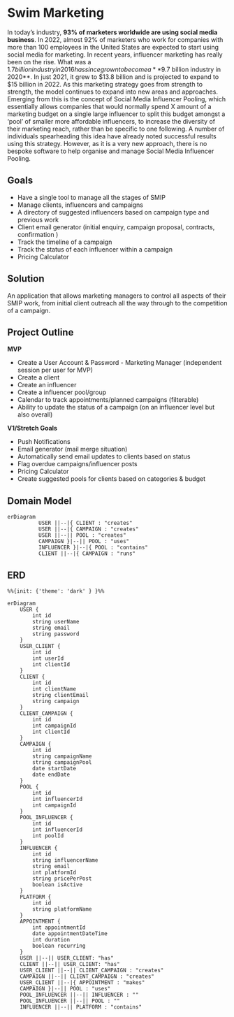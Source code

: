 # Swim Marketing

In today’s industry, **93% of marketers worldwide are using social media business**. In 2022, almost 92% of marketers who work for companies with more than 100 employees in the United States are expected to start using social media for marketing. In recent years, influencer marketing has really been on the rise. What was a $1.7 billion industry in 2016 has since grown to become a **$9.7 billion industry in 2020**. In just 2021, it grew to $13.8 billion and is projected to expand to $15 billion in 2022. As this marketing strategy goes from strength to strength, the model continues to expand into new areas and approaches. Emerging from this is the concept of Social Media Influencer Pooling, which essentially allows companies that would normally spend X amount of a marketing budget on a single large influencer to split this budget amongst a ‘pool’ of smaller more affordable influencers, to increase the diversity of their marketing reach, rather than be specific to one following. A number of individuals spearheading this idea have already noted successful results using this strategy. However, as it is a very new approach, there is no bespoke software to help organise and manage Social Media Influencer Pooling.


## Goals

 - Have a single tool to manage all the stages of SMIP
 - Manage clients, influencers and campaigns
 - A directory of suggested influencers based on campaign type and previous work
 - Client email generator (initial enquiry, campaign proposal, contracts, confirmation )
 - Track the timeline of a campaign
 - Track the status of each influencer within a campaign
 - Pricing Calculator

## Solution

An application that allows marketing managers to control all aspects of their SMIP work, from initial client outreach all the way through to the competition of a campaign.

## Project Outline

**MVP**

-   Create a User Account & Password - Marketing Manager (independent session per user for MVP)
-   Create a client
-   Create an influencer
-   Create a influencer pool/group
-   Calendar to track appointments/planned campaigns (filterable)
-   Ability to update the status of a campaign (on an influencer level but also overall)

**V1/Stretch Goals**

-   Push Notifications
-   Email generator (mail merge situation)
-   Automatically send email updates to clients based on status
-   Flag overdue campaigns/influencer posts
-   Pricing Calculator
-   Create suggested pools for clients based on categories & budget

## Domain Model

``` mermaid
erDiagram
          USER ||--|{ CLIENT : "creates"
          USER ||--|{ CAMPAIGN : "creates"
          USER ||--|| POOL : "creates"
          CAMPAIGN }|--|| POOL : "uses"
          INFLUENCER }|--|{ POOL : "contains"
          CLIENT ||--|{ CAMPAIGN : "runs"
```

## ERD 
``` mermaid
%%{init: {'theme': 'dark' } }%%

erDiagram
    USER {
        int id
        string userName
        string email
        string password
    }
    USER_CLIENT {
        int id
        int userId
        int clientId
    }
    CLIENT {
        int id
        int clientName
        string clientEmail
        string campaign
    }
    CLIENT_CAMPAIGN {
        int id
        int campaignId
        int clientId
    }
    CAMPAIGN {
        int id
        string campaignName
        string campaignPool
        date startDate
        date endDate
    }
    POOL {
        int id
        int influencerId
        int campaignId
    }
    POOL_INFLUENCER {
        int id
        int influencerId
        int poolId
    }
    INFLUENCER {
        int id
        string influencerName
        string email
        int platformId
        string pricePerPost
        boolean isActive
    }
    PLATFORM {
        int id
        string platformName
    }
    APPOINTMENT {
        int appointmentId
        date appointmentDateTime
        int duration
        boolean recurring
    }
    USER ||--|| USER_CLIENT: "has"
    CLIENT ||--|| USER_CLIENT: "has"
    USER_CLIENT ||--|| CLIENT_CAMPAIGN : "creates"
    CAMPAIGN ||--|| CLIENT_CAMPAIGN : "creates"
    USER_CLIENT ||--|{ APPOINTMENT : "makes"
    CAMPAIGN }|--|| POOL : "uses"
    POOL_INFLUENCER ||--|| INFLUENCER : ""
    POOL_INFLUENCER ||--|| POOL : ""
    INFLUENCER ||--|| PLATFORM : "contains"

```
